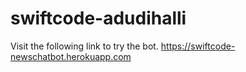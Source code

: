 # swiftcode-adudihalli

Visit the following link to try the bot.
https://swiftcode-newschatbot.herokuapp.com
